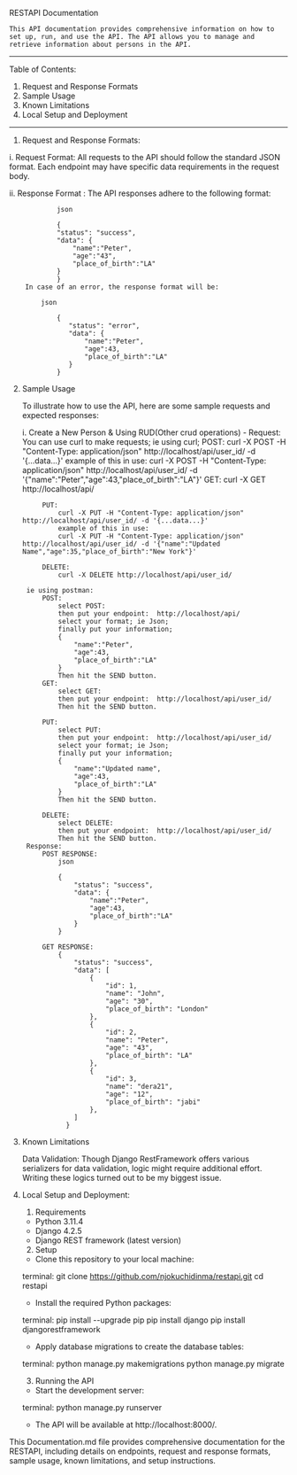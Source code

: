 RESTAPI Documentation

    This API documentation provides comprehensive information on how to set up, run, and use the API. The API allows you to manage and retrieve information about persons in the API.

--------------------------------------------------------------------------------  

Table of Contents:

1.   Request and Response Formats
2.   Sample Usage
3.   Known Limitations
4.   Local Setup and Deployment

-----------------------------------------------------------------------------------

1. Request and Response Formats:

  i.  Request Format:
        All requests to the API should follow the standard JSON format. Each endpoint may have specific data requirements in the request body.
        
   ii. Response Format :
        The API responses adhere to the following format:

                json

                {
                "status": "success",
                "data": { 
                    "name":"Peter",
                    "age":"43",
                    "place_of_birth":"LA"
                }
                }
        In case of an error, the response format will be:

            json

                {
                   "status": "error",
                   "data": {
                       "name":"Peter",
                       "age":43,
                       "place_of_birth":"LA"
                   }
                }
                

2. Sample Usage

    To illustrate how to use the API, here are some sample requests and expected responses:

   i.  Create a New Person & Using RUD(Other crud operations)
        - Request:
        You can use curl to make requests;
        ie using curl;
            POST:
                curl -X POST -H "Content-Type: application/json" http://localhost/api/user_id/ -d '{...data...}'
                example of this in use:
                curl -X POST -H "Content-Type: application/json" http://localhost/api/user_id/ -d '{"name":"Peter","age":43,"place_of_birth":"LA"}'
            GET:
                curl -X GET http://localhost/api/
            
            PUT:
                curl -X PUT -H "Content-Type: application/json" http://localhost/api/user_id/ -d '{...data...}' 
                example of this in use:
                curl -X PUT -H "Content-Type: application/json" http://localhost/api/user_id/ -d '{"name":"Updated Name","age":35,"place_of_birth":"New York"}'
            
            DELETE:
                curl -X DELETE http://localhost/api/user_id/
        
        ie using postman:
            POST:
                select POST:
                then put your endpoint:  http://localhost/api/
                select your format; ie Json;
                finally put your information;
                {
                    "name":"Peter",
                    "age":43,
                    "place_of_birth":"LA"
                }
                Then hit the SEND button.
            GET:
                select GET:
                then put your endpoint:  http://localhost/api/user_id/
                Then hit the SEND button.
            
            PUT:
                select PUT:
                then put your endpoint:  http://localhost/api/user_id/
                select your format; ie Json;
                finally put your information;
                {
                    "name":"Updated name",
                    "age":43,
                    "place_of_birth":"LA"
                }
                Then hit the SEND button.
            
            DELETE:
                select DELETE:
                then put your endpoint:  http://localhost/api/user_id/
                Then hit the SEND button.
        Response:
            POST RESPONSE:
                json

                {
                    "status": "success",
                    "data": {
                        "name":"Peter",
                        "age":43,
                        "place_of_birth":"LA"
                    }
                }

            GET RESPONSE:
                {
                    "status": "success",
                    "data": [
                        {
                            "id": 1,
                            "name": "John",
                            "age": "30",
                            "place_of_birth": "London"
                        },
                        {
                            "id": 2,
                            "name": "Peter",
                            "age": "43",
                            "place_of_birth": "LA"
                        },
                        {
                            "id": 3,
                            "name": "dera21",
                            "age": "12",
                            "place_of_birth": "jabi"
                        },
                    ]
                  }

3.  Known Limitations

    Data Validation: 
        Though Django RestFramework offers various serializers for data validation, logic might require additional effort. Writing these logics turned out to be my biggest issue.

4.  Local Setup and Deployment:
    1. Requirements

    - Python 3.11.4
    - Django 4.2.5
    - Django REST framework (latest version)

    2. Setup

    - Clone this repository to your local machine:
    
    terminal:
        git clone https://github.com/njokuchidinma/restapi.git
        cd restapi

    - Install the required Python packages:

    terminal:
        pip install --upgrade pip
        pip install django
        pip install djangorestframework

    - Apply database migrations to create the database tables:

    terminal:
        python manage.py makemigrations
        python manage.py migrate


    3. Running the API

    - Start the development server:

    terminal:
        python manage.py runserver

    - The API will be available at http://localhost:8000/.



This Documentation.md file provides comprehensive documentation for the RESTAPI, including details on endpoints, request and response formats, sample usage, known limitations, and setup instructions.
